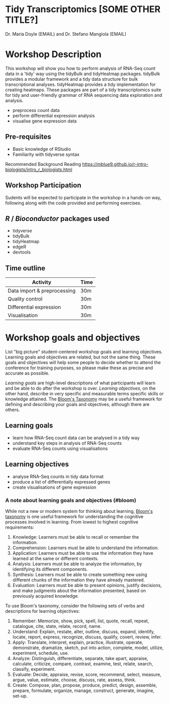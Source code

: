 # Tidy Transcriptomics [SOME OTHER TITLE?]

Dr. Maria Doyle (EMAIL) and Dr. Stefano Mangiola (EMAIL)

# Workshop Description

This workshop will show you how to perform analysis of RNA-Seq count data in a 'tidy' way using the tidyBulk and tidyHeatmap packages. 
tidyBulk provides a modular framework and a tidy data structure for bulk transcriptional analyses. tidyHeatmap provides a tidy implementation for creating heatmaps. These packages are part of a tidy transcriptomics suite for tidy and user-friendly grammar of RNA sequencing data exploration and analysis. 

- preprocess count data
- perform differential expression analysis
- visualise gene expression data

## Pre-requisites

* Basic knowledge of RStudio
* Familiarity with tidyverse syntax

Recommended Background Reading 
https://mblue9.github.io/r-intro-biologists/intro_r_biologists.html

## Workshop Participation

Sudents will be expected to participate in the workshop in a hands-on way, following along with the code provided and performing  exercises.

## _R_ / _Bioconductor_ packages used

* tidyverse
* tidyBulk
* tidyHeatmap
* edgeR
* devtools

## Time outline

| Activity                     | Time |
|------------------------------|------|
| Data import & preprocessing  | 30m  |
| Quality control              | 30m  |
| Differential expression      | 30m  |
| Visualisation                | 30m  |

# Workshop goals and objectives

List "big picture" student-centered workshop goals and learning
objectives. Learning goals and objectives are related, but not the
same thing. These goals and objectives will help some people to decide
whether to attend the conference for training purposes, so please make
these as precise and accurate as possible.

*Learning goals* are high-level descriptions of what
participants will learn and be able to do after the workshop is
over. *Learning objectives*, on the other hand, describe in very
specific and measurable terms specific skills or knowledge
attained. The [Bloom's Taxonomy](#bloom) may be a useful framework
for defining and describing your goals and objectives, although there
are others.

## Learning goals

* learn how RNA-Seq count data can be analysed in a tidy way
* understand key steps in analysis of RNA-Seq counts
* evaluate RNA-Seq counts using visualisations

## Learning objectives

* analyse RNA-Seq counts in tidy data format
* produce a list of differentially expressed genes
* create visualisations of gene expression


### A note about learning goals and objectives (#bloom)

While not a new or modern system for thinking about learning,
[Bloom's taxonomy][1] is one useful framework for understanding the
cognitive processes involved in learning. From lowest to highest
cognitive requirements:

1. Knowledge: Learners must be able to recall or remember the
   information.
2. Comprehension: Learners must be able to understand the information.
3. Application: Learners must be able to use the information they have
   learned at the same or different contexts.
4. Analysis: Learners must be able to analyze the information, by
   identifying its different components.
5. Synthesis: Learners must be able to create something new using
   different chunks of the information they have already mastered.
6. Evaluation: Learners must be able to present opinions, justify
   decisions, and make judgments about the information presented,
   based on previously acquired knowledge.

To use Bloom's taxonomy, consider the following sets of verbs and
descriptions for learning objectives:

1. Remember: Memorize, show, pick, spell, list, quote, recall, repeat,
   catalogue, cite, state, relate, record, name.
2. Understand: Explain, restate, alter, outline, discuss, expand,
   identify, locate, report, express, recognize, discuss, qualify,
   covert, review, infer.
3. Apply: Translate, interpret, explain, practice, illustrate,
   operate, demonstrate, dramatize, sketch, put into action, complete,
   model, utilize, experiment, schedule, use.
4. Analyze: Distinguish, differentiate, separate, take apart,
   appraise, calculate, criticize, compare, contrast, examine, test,
   relate, search, classify, experiment.
5. Evaluate: Decide, appraise, revise, score, recommend, select,
   measure, argue, value, estimate, choose, discuss, rate, assess,
   think.
6. Create: Compose, plan, propose, produce, predict, design, assemble,
   prepare, formulate, organize, manage, construct, generate, imagine,
   set-up.

[1]: https://cft.vanderbilt.edu/guides-sub-pages/blooms-taxonomy/ "Bloom's Taxonomy"
